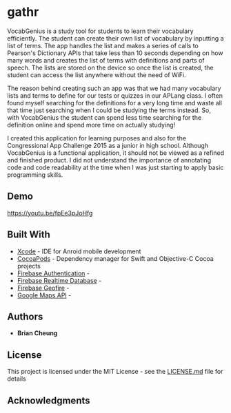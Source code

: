 # gathr

VocabGenius is a study tool for students to learn their vocabulary efficiently. The student can create their own list of vocabulary by inputting a list of terms. The app handles the list and makes a series of calls to Pearson's Dictionary APIs that take less than 10 seconds depending on how many words and creates the list of terms with definitions and parts of speech. The lists are stored on the device so once the list is created, the student can access the list anywhere without the need of WiFi. 

The reason behind creating such an app was that we had many vocabulary lists and terms to define for our tests or quizzes in our APLang class. I often found myself searching for the definitions for a very long time and waste all that time just searching when I could be studying the terms instead. So, with VocabGenius the student can spend less time searching for the definition online and spend more time on actually studying!

I created this application for learning purposes and also for the Congressional App Challenge 2015 as a junior in high school. Although VocabGenius is a functional application, it should not be viewed as a refined and finished product. I did not understand the importance of annotating code and code readability at the time when I was just starting to apply basic programming skills.
  
## Demo

https://youtu.be/fpEe3pJoHfg

## Built With

* [Xcode](https://developer.android.com/studio/index.html) - IDE for Anroid mobile development
* [CocoaPods](https://cocoapods.org/) - Dependency manager for Swift and Objective-C Cocoa projects
* [Firebase Authentication](https://firebase.google.com/products/auth/) - 
* [Firebase Realtime Database](https://firebase.google.com/products/realtime-database/) - 
* [Firebase Geofire](https://github.com/firebase/geofire-objc) - 
* [Google Maps API](https://developers.google.com/maps/ios/) - 

## Authors

* **Brian Cheung**

## License

This project is licensed under the MIT License - see the [LICENSE.md](LICENSE.md) file for details

## Acknowledgments

